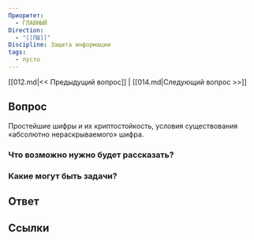 ```yaml
---
Приоритет:
  - ГЛАВНЫЙ
Direction:
  - "[[ПШ]]" 
Discipline: Защита информации 
tags:
  - пусто
---
```

[[012.md|<< Предыдущий вопрос]] | [[014.md|Следующий вопрос >>]]
## Вопрос

Простейшие шифры и их криптостойкость, условия существования «абсолютно нераскрываемого» шифра.

### Что возможно нужно будет рассказать?

### Какие могут быть задачи?

## Ответ

## Ссылки
